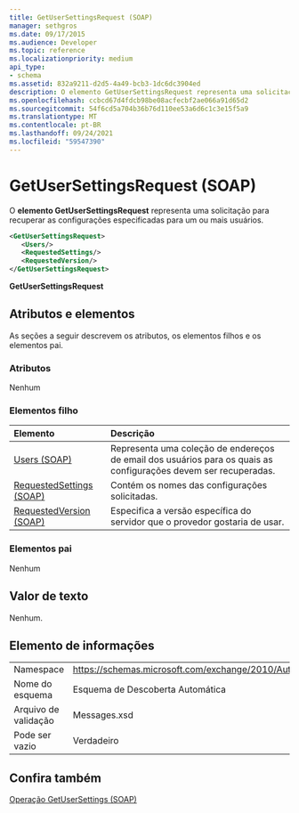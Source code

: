 ```yaml
---
title: GetUserSettingsRequest (SOAP)
manager: sethgros
ms.date: 09/17/2015
ms.audience: Developer
ms.topic: reference
ms.localizationpriority: medium
api_type:
- schema
ms.assetid: 832a9211-d2d5-4a49-bcb3-1dc6dc3904ed
description: O elemento GetUserSettingsRequest representa uma solicitação para recuperar as configurações especificadas para um ou mais usuários.
ms.openlocfilehash: ccbcd67d4fdcb98be08acfecbf2ae066a91d65d2
ms.sourcegitcommit: 54f6cd5a704b36b76d110ee53a6d6c1c3e15f5a9
ms.translationtype: MT
ms.contentlocale: pt-BR
ms.lasthandoff: 09/24/2021
ms.locfileid: "59547390"
---
```

# <a name="getusersettingsrequest-soap"></a>GetUserSettingsRequest (SOAP)

O **elemento GetUserSettingsRequest** representa uma solicitação para recuperar as configurações especificadas para um ou mais usuários. 
  
```XML
<GetUserSettingsRequest>
   <Users/>
   <RequestedSettings/>
   <RequestedVersion/>
</GetUserSettingsRequest>
```

 **GetUserSettingsRequest**
## <a name="attributes-and-elements"></a>Atributos e elementos

As seções a seguir descrevem os atributos, os elementos filhos e os elementos pai.
  
### <a name="attributes"></a>Atributos

Nenhum
  
### <a name="child-elements"></a>Elementos filho

|**Elemento**|**Descrição**|
|:-----|:-----|
|[Users (SOAP)](users-soap.md) <br/> |Representa uma coleção de endereços de email dos usuários para os quais as configurações devem ser recuperadas.  <br/> |
|[RequestedSettings (SOAP)](requestedsettings-soap.md) <br/> |Contém os nomes das configurações solicitadas.  <br/> |
|[RequestedVersion (SOAP)](requestedversion-soap.md) <br/> |Especifica a versão específica do servidor que o provedor gostaria de usar.  <br/> |
   
### <a name="parent-elements"></a>Elementos pai

Nenhum
  
## <a name="text-value"></a>Valor de texto

Nenhum.
  
## <a name="element-information"></a>Elemento de informações

|||
|:-----|:-----|
|Namespace  <br/> |https://schemas.microsoft.com/exchange/2010/Autodiscover  <br/> |
|Nome do esquema  <br/> |Esquema de Descoberta Automática  <br/> |
|Arquivo de validação  <br/> |Messages.xsd  <br/> |
|Pode ser vazio  <br/> |Verdadeiro  <br/> |
   
## <a name="see-also"></a>Confira também



[Operação GetUserSettings (SOAP)](getusersettings-operation-soap.md)

